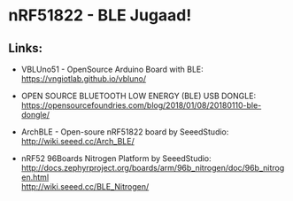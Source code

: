 # nRF51822 - BLE Jugaad!

## Links:

 * VBLUno51 - OpenSource Arduino Board with BLE:<br>
 https://vngiotlab.github.io/vbluno/

 * OPEN SOURCE BLUETOOTH LOW ENERGY (BLE) USB DONGLE:<br>
 https://opensourcefoundries.com/blog/2018/01/08/20180110-ble-dongle/

 * ArchBLE - Open-soure nRF51822 board by SeeedStudio:<br>
 http://wiki.seeed.cc/Arch_BLE/

 * nRF52 96Boards Nitrogen Platform by SeeedStudio:<br>
 http://docs.zephyrproject.org/boards/arm/96b_nitrogen/doc/96b_nitrogen.html<br>
 http://wiki.seeed.cc/BLE_Nitrogen/
 
 
